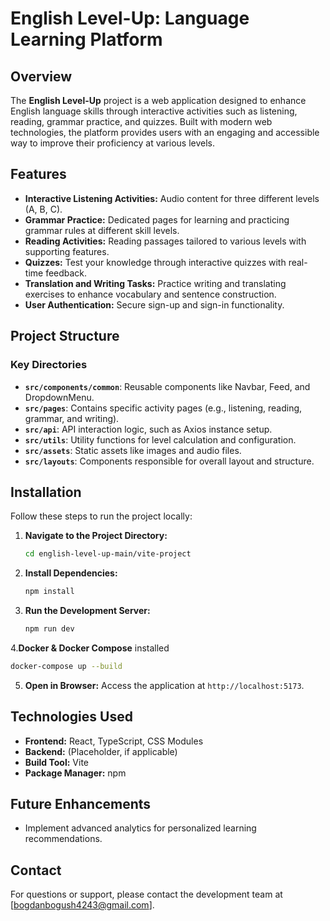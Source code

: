 # English Level-Up: Language Learning Platform

## Overview
The **English Level-Up** project is a web application designed to enhance English language skills through interactive activities such as listening, reading, grammar practice, and quizzes. Built with modern web technologies, the platform provides users with an engaging and accessible way to improve their proficiency at various levels.

## Features
- **Interactive Listening Activities:** Audio content for three different levels (A, B, C).
- **Grammar Practice:** Dedicated pages for learning and practicing grammar rules at different skill levels.
- **Reading Activities:** Reading passages tailored to various levels with supporting features.
- **Quizzes:** Test your knowledge through interactive quizzes with real-time feedback.
- **Translation and Writing Tasks:** Practice writing and translating exercises to enhance vocabulary and sentence construction.
- **User Authentication:** Secure sign-up and sign-in functionality.

## Project Structure
### Key Directories
- **`src/components/common`**: Reusable components like Navbar, Feed, and DropdownMenu.
- **`src/pages`**: Contains specific activity pages (e.g., listening, reading, grammar, and writing).
- **`src/api`**: API interaction logic, such as Axios instance setup.
- **`src/utils`**: Utility functions for level calculation and configuration.
- **`src/assets`**: Static assets like images and audio files.
- **`src/layouts`**: Components responsible for overall layout and structure.

## Installation
Follow these steps to run the project locally:

1. **Navigate to the Project Directory:**
   ```bash
   cd english-level-up-main/vite-project
   ```

2. **Install Dependencies:**
   ```bash
   npm install
   ```

3. **Run the Development Server:**
   ```bash
   npm run dev
   ```
   
4.**Docker & Docker Compose** installed
   ```bash
   docker-compose up --build
   ```

5. **Open in Browser:**
   Access the application at `http://localhost:5173`.

## Technologies Used
- **Frontend:** React, TypeScript, CSS Modules
- **Backend:** (Placeholder, if applicable)
- **Build Tool:** Vite
- **Package Manager:** npm

## Future Enhancements
- Implement advanced analytics for personalized learning recommendations.

## Contact
For questions or support, please contact the development team at [bogdanbogush4243@gmail.com].
